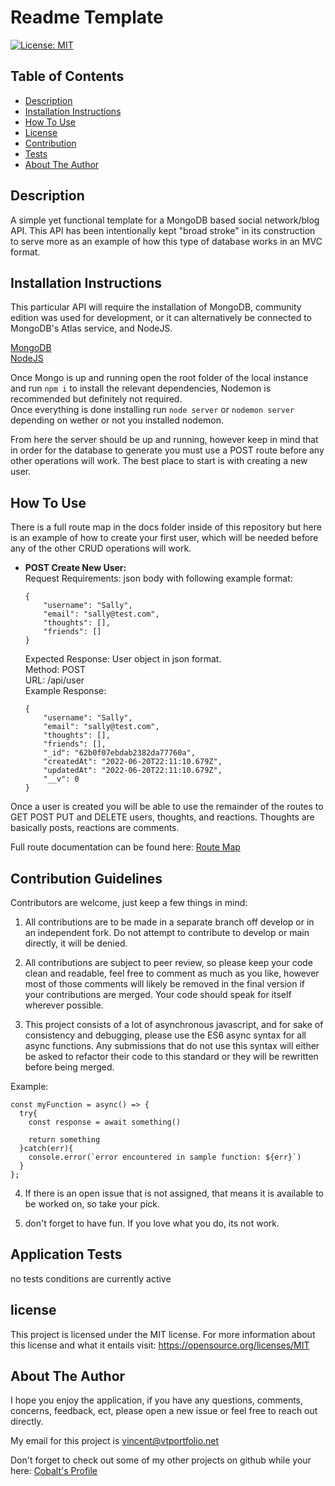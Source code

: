 # Readme Template
[![License: MIT](https://img.shields.io/badge/License-MIT-yellow.svg)](https://opensource.org/licenses/MIT)

 ## Table of Contents

- [Description](#overall-description)
- [Installation Instructions](#installation-instructions)
- [How To Use](#instructions/how-to-use)
- [License](#license)
- [Contribution](#contribution-guidelines)
- [Tests](#application-tests)
- [About The Author](#about-the-author)



 ## Description 
 
  A simple yet functional template for a MongoDB based social network/blog API.
  This API has been intentionally kept "broad stroke" in its construction to serve more as an example of how this type of database works in an MVC format. 



 ## Installation Instructions
 
  This particular API will require the installation of MongoDB, community edition was used for development, or it can alternatively be connected to MongoDB's Atlas service, and NodeJS. </br>

  <a href="https://www.mongodb.com/">MongoDB</a> </br>
  <a href="https://nodejs.org/en/">NodeJS</a> </br>

  Once Mongo is up and running open the root folder of the local instance and run `npm i` to install the relevant dependencies, Nodemon is recommended but definitely not required. </br>
  Once everything is done installing run `node server` or `nodemon server` depending on wether or not you installed nodemon.

  From here the server should be up and running, however keep in mind that in order for the database to generate you must use a POST route before any other operations will work. The best place to start is with creating a new user.


 ## How To Use

There is a full route map in the docs folder inside of this repository but here is an example of how to create your first user, which will be needed before any of the other CRUD operations will work. 

* **POST Create New User:** </br>
    Request Requirements: json body with following example format: </br>
    ``` 
    {
	    "username": "Sally",
	    "email": "sally@test.com",
	    "thoughts": [],
	    "friends": []
    }

    ```
    Expected Response: User object in json format.  </br>
    Method: POST <br>
    URL: /api/user </br>
    Example Response: </br>
    ```
    {
	    "username": "Sally",
	    "email": "sally@test.com",
	    "thoughts": [],
	    "friends": [],
	    "_id": "62b0f07ebdab2382da77760a",
	    "createdAt": "2022-06-20T22:11:10.679Z",
	    "updatedAt": "2022-06-20T22:11:10.679Z",
	    "__v": 0
    }
    ```
 
 
 Once a user is created you will be able to use the remainder of the routes to GET POST PUT and DELETE users, thoughts, and reactions. Thoughts are basically posts, reactions are comments. 

 Full route documentation can be found here: [Route Map](./docs/RouteMap.md)

 ## Contribution Guidelines

Contributors are welcome, just keep a few things in mind:

1. All contributions are to be made in a separate branch off develop or in an independent fork. Do not attempt to contribute to develop or main directly, it will be denied.

2. All contributions are subject to peer review, so please keep your code clean and readable, feel free to comment as much as you like, however most of those comments will likely be removed in the final version if your contributions are merged. Your code should speak for itself wherever possible. 

3. This project consists of a lot of asynchronous javascript, and for sake of consistency and debugging, please use the ES6 async syntax for all async functions. Any submissions that do not use this syntax will either be asked to refactor their code to this standard or they will be rewritten before being merged. 

Example: </br>
```
const myFunction = async() => {
  try{
    const response = await something()

    return something
  }catch(err){
    console.error(`error encountered in sample function: ${err}`)
  }
};
```

4. If there is an open issue that is not assigned, that means it is available to be worked on, so take your pick.

5. don't forget to have fun. If you love what you do, its not work.

 ## Application Tests
 

no tests conditions are currently active

## license
  
  This project is licensed under the MIT license.
  For more information about this license and what it entails visit: https://opensource.org/licenses/MIT

 ## About The Author
 
I hope you enjoy the application, if you have any questions, comments, concerns, feedback, ect, 
please open a new issue or feel free to reach out directly. 

My email for this project is vincent@vtportfolio.net

Don't forget to check out some of my other projects on github while your here: [Cobalt's Profile](https://github.com/cobalt88)


